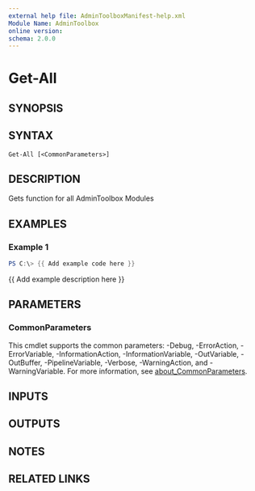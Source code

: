 ```yaml
---
external help file: AdminToolboxManifest-help.xml
Module Name: AdminToolbox
online version:
schema: 2.0.0
---
```


# Get-All

## SYNOPSIS

## SYNTAX

```
Get-All [<CommonParameters>]
```

## DESCRIPTION
Gets function for all AdminToolbox Modules

## EXAMPLES

### Example 1
```powershell
PS C:\> {{ Add example code here }}
```

{{ Add example description here }}

## PARAMETERS

### CommonParameters
This cmdlet supports the common parameters: -Debug, -ErrorAction, -ErrorVariable, -InformationAction, -InformationVariable, -OutVariable, -OutBuffer, -PipelineVariable, -Verbose, -WarningAction, and -WarningVariable. For more information, see [about_CommonParameters](http://go.microsoft.com/fwlink/?LinkID=113216).

## INPUTS

## OUTPUTS

## NOTES

## RELATED LINKS
